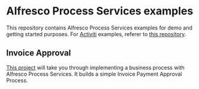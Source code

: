 # Alfresco Process Services examples

This repository contains Alfresco Process Services examples for demo and getting started purposes.
For [Activiti](https://www.activiti.org/) examples, referer to [this repository](https://github.com/Activiti/activiti-examples).

## Invoice Approval

[This project](invoice-approval) will take you through implementing a business process with Alfresco Process Services. It builds a simple Invoice Payment Approval Process.
